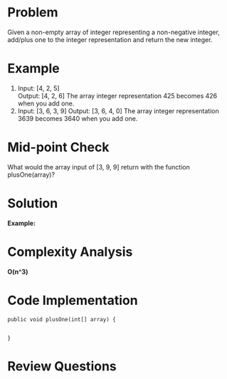 # Problem
Given a non-empty array of integer representing a non-negative integer, add/plus one to the integer representation and return the new integer. 

# Example
1. Input: [4, 2, 5]      
Output: [4, 2, 6]
The array integer representation 425 becomes 426 when you add one. 
2. Input: [3, 6, 3, 9]
 Output: [3, 6, 4, 0]
The array integer representation 3639 becomes 3640 when you add one. 

# Mid-point Check
What would the array input of [3, 9, 9] return with the function plusOne(array)? 

# Solution


**Example:** 


# Complexity Analysis
**O(n^3)**


# Code Implementation
```
public void plusOne(int[] array) { 


} 
```
  
# Review Questions

